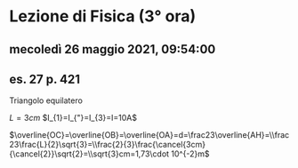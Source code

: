 # Lezione di Fisica (3° ora)

## mecoledì 26 maggio 2021, 09:54:00

## es. 27 p. 421



Triangolo equilatero

$L=3cm$
$I_{1}=I_{"}=I_{3}=I=10A$

$\overline{OC}=\overline{OB}=\overline{OA}=d=\frac23\overline{AH}=\\\frac23\frac{L}{2}\sqrt{3}=\\\frac{2}{3}\frac{\cancel{3cm}{\cancel{2}}\sqrt{2}=\\\sqrt{3}cm=1,73\cdot 10^{-2}m$
<!--stackedit_data:
eyJoaXN0b3J5IjpbLTE5MjMyNzU4MzFdfQ==
-->